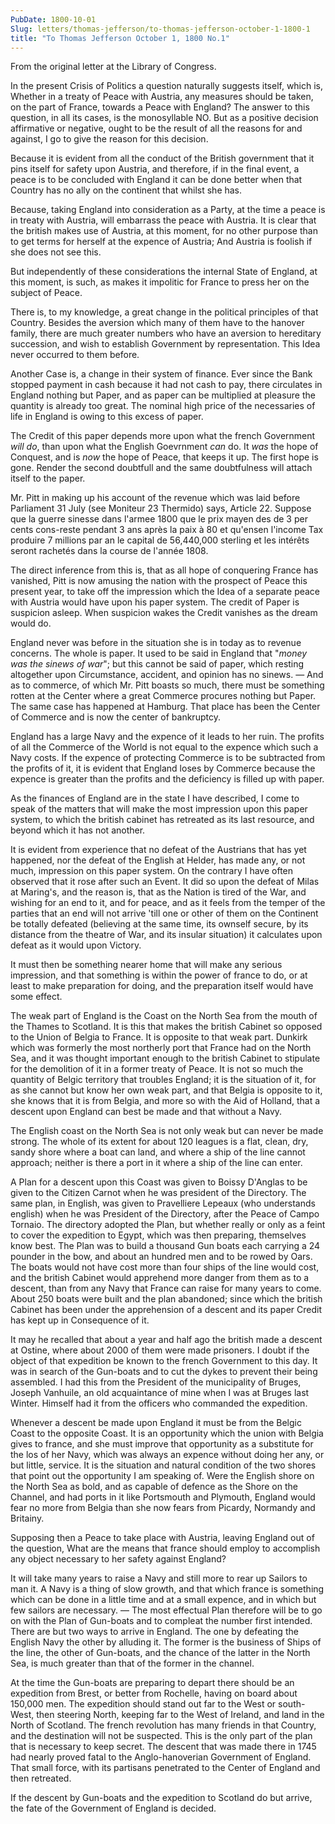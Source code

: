 ```yaml
---
PubDate: 1800-10-01
Slug: letters/thomas-jefferson/to-thomas-jefferson-october-1-1800-1
title: "To Thomas Jefferson October 1, 1800 No.1"
---
```


   From the original letter at the Library of Congress.

   In the present Crisis of Politics a question naturally suggests itself,
   which is, Whether in a treaty of Peace with Austria, any measures should
   be taken, on the part of France, towards a Peace with England? The answer
   to this question, in all its cases, is the monosyllable NO. But as a
   positive decision affirmative or negative, ought to be the result of all
   the reasons for and against, I go to give the reason for this decision.
   
   Because it is evident from all the conduct of the British government that
   it pins itself for safety upon Austria, and therefore, if in the final
   event, a peace is to be concluded with England it can be done better when
   that Country has no ally on the continent that whilst she has.
   
   Because, taking England into consideration as a Party, at the time a peace
   is in treaty with Austria, will embarrass the peace with Austria. It is
   clear that the british makes use of Austria, at this moment, for no other
   purpose than to get terms for herself at the expence of Austria; And
   Austria is foolish if she does not see this.
   
   But independently of these considerations the internal State of England,
   at this moment, is such, as makes it impolitic for France to press her on
   the subject of Peace. 
   
   There is, to my knowledge, a great change in the
   political principles of that Country. Besides the aversion which many of
   them have to the hanover family, there are much greater numbers who have
   an aversion to hereditary succession, and wish to establish Government by
   representation. This Idea never occurred to them before.
   
   Another Case is, a change in their system of finance. Ever since the Bank
   stopped payment in cash because it had not cash to pay, there circulates
   in England nothing but Paper, and as paper can be multiplied at pleasure
   the quantity is already too great. The nominal high price of the
   necessaries of life in England is owing to this excess of paper.
   
   The Credit of this paper depends more upon what the french Government *will 
   do*, than upon what the English Goevrnment *can* do. It *was* the hope of 
   Conquest, and is *now* the hope of Peace, that keeps it up. The first hope is 
   gone. Render the second doubtfull and the same doubtfulness will attach itself 
   to the paper. 
    
   Mr. Pitt in making up his account of the revenue which was laid before
   Parliament 31 July (see Moniteur 23 Thermido) says, Article 22. Suppose
   que la guerre sinesse dans l'armee 1800 que le prix mayen des de 3 per cents
   cons-reste pendant 3 ans après la paix à 80 et qu'ensen l'income Tax produire 
   7 millions par an le capital de 56,440,000 sterling et les intérêts seront 
   rachetés dans la course de l'année 1808.
   
   The direct inference from this is, that as all hope of conquering France
   has vanished, Pitt is now amusing the nation with the prospect of Peace
   this present year, to take off the impression which the Idea of a separate
   peace with Austria would have upon his paper system. The credit of Paper
   is suspicion asleep. When suspicion wakes the Credit vanishes as the dream
   would do.
   
   England never was before in the situation she is in today as to revenue
   concerns. The whole is paper. It used to be said in England that "*money
   was the sinews of war*"; but this cannot be said of paper, which resting
   altogether upon Circumstance, accident, and opinion has no sinews. &mdash; And 
   as to commerce, of which Mr. Pitt boasts so much, there must be something
   rotten at the Center where a great Commerce procures nothing but Paper.
   The same case has happened at Hamburg. That place has been the Center of
   Commerce and is now the center of bankruptcy.
   
   England has a large Navy and the expence of it leads to her ruin. The
   profits of all the Commerce of the World is not equal to the expence which
   such a Navy costs. If the expence of protecting Commerce is to be
   subtracted from the profits of it, it is evident that England loses by
   Commerce because the expence is greater than the profits and the
   deficiency is filled up with paper.
   
   As the finances of England are in the state I have described, I come to
   speak of the matters that will make the most impression upon this paper
   system, to which the british cabinet has retreated as its last resource,
   and beyond which it has not another.
   
   It is evident from experience that no defeat of the Austrians that has yet
   happened, nor the defeat of the English at Helder, has made any, or not
   much, impression on this paper system. On the contrary I have often
   observed that it rose after such an Event. It did so upon the defeat of
   Milas at Maring's, and the reason is, that as the Nation is tired of the
   War, and wishing for an end to it, and for peace, and as it feels from the
   temper of the parties that an end will not arrive 'till one or other of
   them on the Continent be totally defeated (believing at the same time, its
   ownself secure, by its distance from the theatre of War, and its insular
   situation) it calculates upon defeat as it would upon Victory.
   
   It must then be something nearer home that will make any serious
   impression, and that something is within the power of france to do, or at
   least to make preparation for doing, and the preparation itself would have
   some effect.
   
   The weak part of England is the Coast on the North Sea from the mouth of
   the Thames to Scotland. It is this that makes the british Cabinet so
   opposed to the Union of Belgia to France. It is opposite to that weak
   part. Dunkirk which was formerly the most northerly port that France had
   on the North Sea, and it was thought important enough to the british
   Cabinet to stipulate for the demolition of it in a former treaty of Peace.
   It is not so much the quantity of Belgic territory that troubles England;
   it is the situation of it, for as she cannot but know her own weak part,
   and that Belgia is opposite to it, she knows that it is from Belgia, and
   more so with the Aid of Holland, that a descent upon England can best be
   made and that without a Navy.
   
   The English coast on the North Sea is not only weak but can never be made
   strong. The whole of its extent for about 120 leagues is a flat, clean,
   dry, sandy shore where a boat can land, and where a ship of the line
   cannot approach; neither is there a port in it where a ship of the line
   can enter.
   
   A Plan for a descent upon this Coast was given to Boissy D'Anglas to be
   given to the Citizen Carnot when he was president of the Directory. The
   same plan, in English, was given to Pravelliere Lepeaux (who understands
   english) when he was President of the Directory, after the Peace of Campo
   Tornaio. The directory adopted the Plan, but whether really or only as a
   feint to cover the expedition to Egypt, which was then preparing,
   themselves know best. The Plan was to build a thousand Gun boats each
   carrying a 24 pounder in the bow, and about an hundred men and to be rowed
   by Oars. The boats would not have cost more than four ships of the line
   would cost, and the british Cabinet would apprehend more danger from them
   as to a descent, than from any Navy that France can raise for many years
   to come. About 250 boats were built and the plan abandoned; since which
   the british Cabinet has been under the apprehension of a descent and its
   paper Credit has kept up in Consequence of it.
   
   It may he recalled that about a year and half ago the british made a
   descent at Ostine, where about 2000 of them were made prisoners. I doubt
   if the object of that expedition be known to the french Government to this
   day. It was in search of the Gun-boats and to cut the dykes to prevent
   their being assembled. I had this from the President of the municipality
   of Bruges, Joseph Vanhuile, an old acquaintance of mine when I was at
   Bruges last Winter. Himself had it from the officers who commanded the
   expedition.
   
   Whenever a descent be made upon England it must be from the Belgic Coast
   to the opposite Coast. It is an opportunity which the union with Belgia
   gives to france, and she must improve that opportunity as a substitute for
   the los of her Navy, which was always an expence without doing her any,
   or but little, service. It is the situation and natural condition of the
   two shores that point out the opportunity I am speaking of. Were the
   English shore on the North Sea as bold, and as capable of defence as the
   Shore on the Channel, and had ports in it like Portsmouth and Plymouth,
   England would fear no more from Belgia than she now fears from Picardy,
   Normandy and Britainy.
   
   Supposing then a Peace to take place with Austria, leaving England out of
   the question, What are the means that france should employ to accomplish
   any object necessary to her safety against England? 
   
   It will take many
   years to raise a Navy and still more to rear up Sailors to man it. A Navy
   is a thing of slow growth, and that which france is something which can be
   done in a little time and at a small expence, and in which but few sailors
   are necessary. &mdash; The most effectual Plan therefore will be to go on with 
   the Plan of Gun-boats and to compleat the number first intended. There are but
   two ways to arrive in England. The one by defeating the English Navy the
   other by alluding it. The former is the business of Ships of the line, the
   other of Gun-boats, and the chance of the latter in the North Sea, is much
   greater than that of the former in the channel.
   
   At the time the Gun-boats are preparing to depart there should be an
   expedition from Brest, or better from Rochelle, having on board about
   150,000 men. The expedition should stand out far to the West or
   south-West, then steering North, keeping far to the West of Ireland, and
   land in the North of Scotland. The french revolution has many friends in
   that Country, and the destination will not be suspected. This is the only
   part of the plan that is necessary to keep secret. The descent that was
   made there in 1745 had nearly proved fatal to the Anglo-hanoverian
   Government of England. That small force, with its partisans penetrated to
   the Center of England and then retreated.
   
   If the descent by Gun-boats and the expedition to Scotland do but arrive,
   the fate of the Government of England is decided.
